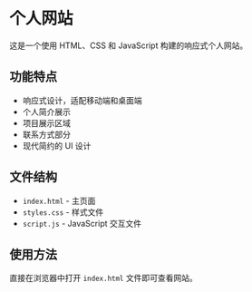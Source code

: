 # 个人网站

这是一个使用 HTML、CSS 和 JavaScript 构建的响应式个人网站。

## 功能特点

- 响应式设计，适配移动端和桌面端
- 个人简介展示
- 项目展示区域
- 联系方式部分
- 现代简约的 UI 设计

## 文件结构

- `index.html` - 主页面
- `styles.css` - 样式文件
- `script.js` - JavaScript 交互文件

## 使用方法

直接在浏览器中打开 `index.html` 文件即可查看网站。 